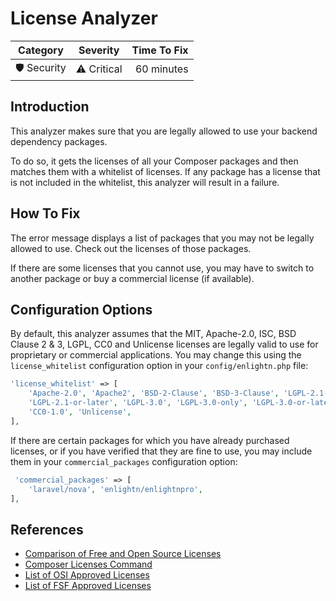 # License Analyzer

| Category       | Severity   | Time To Fix  |
| -------------  |:----------:| ------------:|
| 🛡️ Security    | ⚠️ Critical | 60 minutes   |

## Introduction

This analyzer makes sure that you are legally allowed to use your backend dependency packages.

To do so, it gets the licenses of all your Composer packages and then matches them with a whitelist of licenses. If any package has a license that is not included in the whitelist, this analyzer will result in a failure.

## How To Fix

The error message displays a list of packages that you may not be legally allowed to use. Check out the licenses of those packages.

If there are some licenses that you cannot use, you may have to switch to another package or buy a commercial license (if available).

## Configuration Options

By default, this analyzer assumes that the MIT, Apache-2.0, ISC, BSD Clause 2 & 3, LGPL, CC0 and Unlicense licenses are legally valid to use for proprietary or commercial applications. You may change this using the `license_whitelist` configuration option in your `config/enlightn.php` file:

```php
'license_whitelist' => [
    'Apache-2.0', 'Apache2', 'BSD-2-Clause', 'BSD-3-Clause', 'LGPL-2.1-only', 'LGPL-2.1',
    'LGPL-2.1-or-later', 'LGPL-3.0', 'LGPL-3.0-only', 'LGPL-3.0-or-later', 'MIT', 'ISC',
    'CC0-1.0', 'Unlicense',
],
```

If there are certain packages for which you have already purchased licenses, or if you have verified that they are fine to use, you may include them in your `commercial_packages` configuration option:

```php
 'commercial_packages' => [
    'laravel/nova', 'enlightn/enlightnpro',
],
``` 

## References

- [Comparison of Free and Open Source Licenses](https://en.wikipedia.org/wiki/Comparison_of_free_and_open-source_software_licences)
- [Composer Licenses Command](https://getcomposer.org/doc/03-cli.md#licenses)
- [List of OSI Approved Licenses](https://opensource.org/licenses/alphabetical)
- [List of FSF Approved Licenses](https://www.gnu.org/licenses/license-list.html)